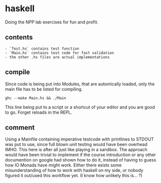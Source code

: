 # haskell

Doing the NPP lab exercises for fun and profit.

## contents

    - `Test.hs` contains test function
    - `Main.hs` contains test code for fast validation
    - the other .hs files are actual implementations
    
## compile

Since code is being put into Modules, that are automically loaded, only the main file has to be listed for compiling.

    ghc --make Main.hs && ./Main
    
This line being put to a script or a shortcut of your editor and you are good to go. Forget reloads in the REPL.

## comment

Using a Mainfile containing imperative testcode with printlines to STDOUT was put to use, since 
full blown unit testing would have been overhead IMHO. This here is after all just like playing in a sandbox.
The approach would have been trivial to implement if the course introduction or any other documention on google 
had shown how to do it, instead of having to guess how IO Monads have might work.
Either there exists some misunderstanding of how to work with haskell on my side, or nobody figured it out/used this 
workflow yet. (I know how unlikely this is... ?)
